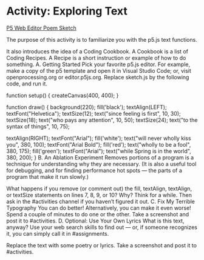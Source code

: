 # Activity: Exploring Text

[P5 Web Editor Poem Sketch](https://editor.p5js.org/KennedyCho/sketches/MECwCqEf)

The purpose of this activity is to familiarize you with the p5.js text functions.

It also introduces the idea of a Coding Cookbook. A Cookbook is a list of Coding Recipes. A Recipe is a short instruction or example of how to do something.
A. Getting Started
Pick your favorite p5.js editor. For example, make a copy of the p5 template and open it in Visual Studio Code; or, visit openprocessing.org or editor.p5js.org. Replace sketch.js by the following code, and run it.

function setup() {
 createCanvas(400, 400);
}
 
function draw() {
  background(220);
  fill('black');
  textAlign(LEFT);
  textFont("Helvetica");
  textSize(12);
  text("since feeling is first", 10, 30);
  textSize(18);
  text("who pays any attention", 10, 50);
  textSize(24);
  text("to the syntax of things", 10, 75);
 
  textAlign(RIGHT);
  textFont("Arial");
  fill('white');
  text("will never wholly kiss you", 380, 100);
  textFont("Arial Bold");
  fill('red');
  text("wholly to be a fool", 380, 175);
  fill('green');
  textFont("Arial");
  text("while Spring is in the world", 380, 200);
}
B. An Ablation Experiment
Removes portions of a program is a technique for understanding why they are necessary. (It is also a useful tool for debugging, and for finding performance hot spots — the parts of a program that make it run slowly.)

What happens if you remove (or comment out) the fill, textAlign, textAlign, or textSize statements on lines 7, 8, 9, or 10? Why? Think for a while. Then ask in the #activities channel if you haven’t figured it out.
C. Fix My Terrible Typography
You can do better! Alternatively, you can make it even worse! Spend a couple of minutes to do one or the other. Take a screenshot and post it to #activities.
D. Optional: Use Your Own Lyrics
What is this text, anyway? Use your web search skills to find out — or, if someone recognizes it, you can simply call it in #assignments.

Replace the text with some poetry or lyrics. Take a screenshot and post it to #activities.


